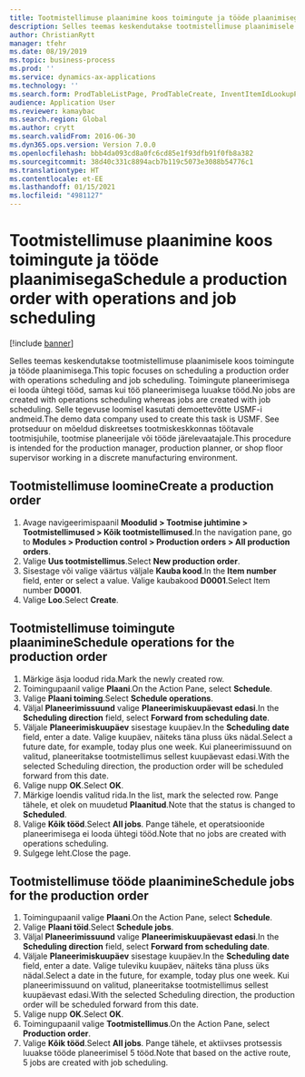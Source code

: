 ```yaml
---
title: Tootmistellimuse plaanimine koos toimingute ja tööde plaanimisega
description: Selles teemas keskendutakse tootmistellimuse plaanimisele koos toimingute ja tööde plaanimisega.
author: ChristianRytt
manager: tfehr
ms.date: 08/19/2019
ms.topic: business-process
ms.prod: ''
ms.service: dynamics-ax-applications
ms.technology: ''
ms.search.form: ProdTableListPage, ProdTableCreate, InventItemIdLookupPurchase, ProdSchedule, ProdTable, ProdRouteJob
audience: Application User
ms.reviewer: kamaybac
ms.search.region: Global
ms.author: crytt
ms.search.validFrom: 2016-06-30
ms.dyn365.ops.version: Version 7.0.0
ms.openlocfilehash: bbb4da093cd8a0fc6cd85e1f93dfb91f0fb8a382
ms.sourcegitcommit: 38d40c331c8894acb7b119c5073e3088b54776c1
ms.translationtype: HT
ms.contentlocale: et-EE
ms.lasthandoff: 01/15/2021
ms.locfileid: "4981127"
---
```

# <a name="schedule-a-production-order-with-operations-and-job-scheduling"></a><span data-ttu-id="e0bf0-103">Tootmistellimuse plaanimine koos toimingute ja tööde plaanimisega</span><span class="sxs-lookup"><span data-stu-id="e0bf0-103">Schedule a production order with operations and job scheduling</span></span>

[!include [banner](../../includes/banner.md)]

<span data-ttu-id="e0bf0-104">Selles teemas keskendutakse tootmistellimuse plaanimisele koos toimingute ja tööde plaanimisega.</span><span class="sxs-lookup"><span data-stu-id="e0bf0-104">This topic focuses on scheduling a production order with operations scheduling and job scheduling.</span></span> <span data-ttu-id="e0bf0-105">Toimingute planeerimisega ei looda ühtegi tööd, samas kui töö planeerimisega luuakse tööd.</span><span class="sxs-lookup"><span data-stu-id="e0bf0-105">No jobs are created with operations scheduling whereas jobs are created with job scheduling.</span></span> <span data-ttu-id="e0bf0-106">Selle tegevuse loomisel kasutati demoettevõtte USMF-i andmeid.</span><span class="sxs-lookup"><span data-stu-id="e0bf0-106">The demo data company used to create this task is USMF.</span></span> <span data-ttu-id="e0bf0-107">See protseduur on mõeldud diskreetses tootmiskeskkonnas töötavale tootmisjuhile, tootmise planeerijale või tööde järelevaatajale.</span><span class="sxs-lookup"><span data-stu-id="e0bf0-107">This procedure is intended for the production manager, production planner, or shop floor supervisor working in a discrete manufacturing environment.</span></span>


## <a name="create-a-production-order"></a><span data-ttu-id="e0bf0-108">Tootmistellimuse loomine</span><span class="sxs-lookup"><span data-stu-id="e0bf0-108">Create a production order</span></span>
1. <span data-ttu-id="e0bf0-109">Avage navigeerimispaanil **Moodulid > Tootmise juhtimine > Tootmistellimused > Kõik tootmistellimused**.</span><span class="sxs-lookup"><span data-stu-id="e0bf0-109">In the navigation pane, go to **Modules > Production control > Production orders > All production orders**.</span></span>
2. <span data-ttu-id="e0bf0-110">Valige **Uus tootmistellimus**.</span><span class="sxs-lookup"><span data-stu-id="e0bf0-110">Select **New production order**.</span></span>
3. <span data-ttu-id="e0bf0-111">Sisestage või valige väärtus väljale **Kauba kood**.</span><span class="sxs-lookup"><span data-stu-id="e0bf0-111">In the **Item number** field, enter or select a value.</span></span> <span data-ttu-id="e0bf0-112">Valige kaubakood **D0001**.</span><span class="sxs-lookup"><span data-stu-id="e0bf0-112">Select Item number **D0001**.</span></span>  
4. <span data-ttu-id="e0bf0-113">Valige **Loo**.</span><span class="sxs-lookup"><span data-stu-id="e0bf0-113">Select **Create**.</span></span>

## <a name="schedule-operations-for-the-production-order"></a><span data-ttu-id="e0bf0-114">Tootmistellimuse toimingute plaanimine</span><span class="sxs-lookup"><span data-stu-id="e0bf0-114">Schedule operations for the production order</span></span>
1. <span data-ttu-id="e0bf0-115">Märkige äsja loodud rida.</span><span class="sxs-lookup"><span data-stu-id="e0bf0-115">Mark the newly created row.</span></span>      
2. <span data-ttu-id="e0bf0-116">Toimingupaanil valige **Plaani**.</span><span class="sxs-lookup"><span data-stu-id="e0bf0-116">On the Action Pane, select **Schedule**.</span></span>
3. <span data-ttu-id="e0bf0-117">Valige **Plaani toiming**.</span><span class="sxs-lookup"><span data-stu-id="e0bf0-117">Select **Schedule operations**.</span></span>
4. <span data-ttu-id="e0bf0-118">Väljal **Planeerimissuund** valige **Planeerimiskuupäevast edasi**.</span><span class="sxs-lookup"><span data-stu-id="e0bf0-118">In the **Scheduling direction** field, select **Forward from scheduling date**.</span></span>
5. <span data-ttu-id="e0bf0-119">Väljale **Planeerimiskuupäev** sisestage kuupäev.</span><span class="sxs-lookup"><span data-stu-id="e0bf0-119">In the **Scheduling date** field, enter a date.</span></span> <span data-ttu-id="e0bf0-120">Valige kuupäev, näiteks täna pluss üks nädal.</span><span class="sxs-lookup"><span data-stu-id="e0bf0-120">Select a future date, for example, today plus one week.</span></span> <span data-ttu-id="e0bf0-121">Kui planeerimissuund on valitud, planeeritakse tootmistellimus sellest kuupäevast edasi.</span><span class="sxs-lookup"><span data-stu-id="e0bf0-121">With the selected Scheduling direction, the production order will be scheduled forward from this date.</span></span>  
6. <span data-ttu-id="e0bf0-122">Valige nupp **OK**.</span><span class="sxs-lookup"><span data-stu-id="e0bf0-122">Select **OK**.</span></span>
7. <span data-ttu-id="e0bf0-123">Märkige loendis valitud rida.</span><span class="sxs-lookup"><span data-stu-id="e0bf0-123">In the list, mark the selected row.</span></span> <span data-ttu-id="e0bf0-124">Pange tähele, et olek on muudetud **Plaanitud**.</span><span class="sxs-lookup"><span data-stu-id="e0bf0-124">Note that the status is changed to **Scheduled**.</span></span> 
8. <span data-ttu-id="e0bf0-125">Valige **Kõik tööd**.</span><span class="sxs-lookup"><span data-stu-id="e0bf0-125">Select **All jobs**.</span></span> <span data-ttu-id="e0bf0-126">Pange tähele, et operatsioonide planeerimisega ei looda ühtegi tööd.</span><span class="sxs-lookup"><span data-stu-id="e0bf0-126">Note that no jobs are created with operations scheduling.</span></span>  
9. <span data-ttu-id="e0bf0-127">Sulgege leht.</span><span class="sxs-lookup"><span data-stu-id="e0bf0-127">Close the page.</span></span>

## <a name="schedule-jobs-for-the-production-order"></a><span data-ttu-id="e0bf0-128">Tootmistellimuse tööde plaanimine</span><span class="sxs-lookup"><span data-stu-id="e0bf0-128">Schedule jobs for the production order</span></span>
1. <span data-ttu-id="e0bf0-129">Toimingupaanil valige **Plaani**.</span><span class="sxs-lookup"><span data-stu-id="e0bf0-129">On the Action Pane, select **Schedule**.</span></span>
2. <span data-ttu-id="e0bf0-130">Valige **Plaani töid**.</span><span class="sxs-lookup"><span data-stu-id="e0bf0-130">Select **Schedule jobs**.</span></span>
3. <span data-ttu-id="e0bf0-131">Väljal **Planeerimissuund** valige **Planeerimiskuupäevast edasi**.</span><span class="sxs-lookup"><span data-stu-id="e0bf0-131">In the **Scheduling direction** field, select **Forward from scheduling date**.</span></span>
4. <span data-ttu-id="e0bf0-132">Väljale **Planeerimiskuupäev** sisestage kuupäev.</span><span class="sxs-lookup"><span data-stu-id="e0bf0-132">In the **Scheduling date** field, enter a date.</span></span> <span data-ttu-id="e0bf0-133">Valige tuleviku kuupäev, näiteks täna pluss üks nädal.</span><span class="sxs-lookup"><span data-stu-id="e0bf0-133">Select a date in the future, for example, today plus one week.</span></span> <span data-ttu-id="e0bf0-134">Kui planeerimissuund on valitud, planeeritakse tootmistellimus sellest kuupäevast edasi.</span><span class="sxs-lookup"><span data-stu-id="e0bf0-134">With the selected Scheduling direction, the production order will be scheduled forward from this date.</span></span>  
5. <span data-ttu-id="e0bf0-135">Valige nupp **OK**.</span><span class="sxs-lookup"><span data-stu-id="e0bf0-135">Select **OK**.</span></span>
6. <span data-ttu-id="e0bf0-136">Toimingupaanil valige **Tootmistellimus**.</span><span class="sxs-lookup"><span data-stu-id="e0bf0-136">On the Action Pane, select **Production order**.</span></span>
7. <span data-ttu-id="e0bf0-137">Valige **Kõik tööd**.</span><span class="sxs-lookup"><span data-stu-id="e0bf0-137">Select **All jobs**.</span></span> <span data-ttu-id="e0bf0-138">Pange tähele, et aktiivses protsessis luuakse tööde planeerimisel 5 tööd.</span><span class="sxs-lookup"><span data-stu-id="e0bf0-138">Note that based on the active route, 5 jobs are created with job scheduling.</span></span>  

